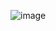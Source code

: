 ![image](https://user-images.githubusercontent.com/90614890/148698387-6a32bcb3-1969-43ed-bf30-4f47f0b125d8.png)
